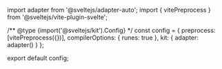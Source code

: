 import adapter from '@sveltejs/adapter-auto';
import { vitePreprocess } from '@sveltejs/vite-plugin-svelte';

/** @type {import('@sveltejs/kit').Config} */
const config = {
	preprocess: [vitePreprocess({})],
	compilerOptions: {
		runes: true
	},
	kit: {
		adapter: adapter()
	}
};

export default config;